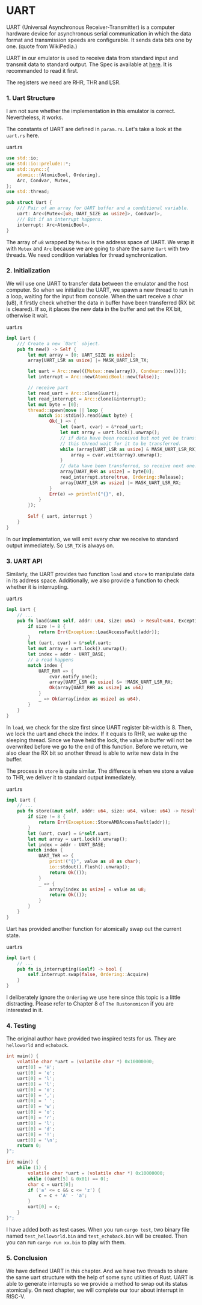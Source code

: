 # UART

UART (Universal Asynchronous Receiver-Transmitter) is a computer hardware device for asynchronous serial communication in which the data format and transmission speeds are configurable. It sends data bits one by one. (quote from WikiPedia.) 

UART in our emulator is used to receive data from standard input and transmit data to standard output. The Spec is available at [here](http://byterunner.com/16550.html). It is recommanded to read it first.

The registers we need are RHR, THR and LSR.

### 1. Uart Structure

I am not sure whether the implementation in this emulator is correct. Nevertheless, it works.

The constants of UART are defined in `param.rs`. Let's take a look at the `uart.rs` here.

<p class="filename">uart.rs</p>

```rs
use std::io;
use std::io::prelude::*;
use std::sync::{
    atomic::{AtomicBool, Ordering},
    Arc, Condvar, Mutex,
};
use std::thread;

pub struct Uart {
    /// Pair of an array for UART buffer and a conditional variable.
    uart: Arc<(Mutex<[u8; UART_SIZE as usize]>, Condvar)>,
    /// Bit if an interrupt happens.
    interrupt: Arc<AtomicBool>,
}
```

The array of `u8` wrapped by `Mutex` is the address space of UART. We wrap it with `Mutex` and `Arc` because we are going to share the same `Uart` with two threads. We need condition variables for thread synchronization.

### 2. Initialization

We will use one UART to transfer data between the emulator and the host computer. So when we initialize the UART, we spawn a new thread to run in a loop, waiting for the input from console. When the uart receive a char (u8), it firstly check whether the data in buffer have been transferred (RX bit is cleared). If so, it places the new data in the buffer and set the RX bit, otherwise it wait.

<p class="filename">uart.rs</p>

```rs
impl Uart {
    /// Create a new `Uart` object.
    pub fn new() -> Self {
        let mut array = [0; UART_SIZE as usize];
        array[UART_LSR as usize] |= MASK_UART_LSR_TX;

        let uart = Arc::new(((Mutex::new(array)), Condvar::new()));
        let interrupt = Arc::new(AtomicBool::new(false));

        // receive part
        let read_uart = Arc::clone(&uart);
        let read_interrupt = Arc::clone(&interrupt);
        let mut byte = [0];
        thread::spawn(move || loop {
            match io::stdin().read(&mut byte) {
                Ok(_) => {
                    let (uart, cvar) = &*read_uart;
                    let mut array = uart.lock().unwrap();
                    // if data have been received but not yet be transferred.
                    // this thread wait for it to be transferred.
                    while (array[UART_LSR as usize] & MASK_UART_LSR_RX) == 1 {
                        array = cvar.wait(array).unwrap();
                    }
                    // data have been transferred, so receive next one.
                    array[UART_RHR as usize] = byte[0];
                    read_interrupt.store(true, Ordering::Release);
                    array[UART_LSR as usize] |= MASK_UART_LSR_RX;
                }
                Err(e) => println!("{}", e),
            }
        });
        
        Self { uart, interrupt }
    }
}
```

In our implementation, we will emit every char we receive to standard output immediately. So `LSR_TX` is always on. 


### 3. UART API

Similarly, the UART provides two function `load` and `store` to manipulate data in its address space. Additionally, we also provide a function to check whether it is interrupting.

<p class="filename">uart.rs</p>

```rs
impl Uart {
    // ...
    pub fn load(&mut self, addr: u64, size: u64) -> Result<u64, Exception> {
        if size != 8 {
            return Err(Exception::LoadAccessFault(addr));
        }
        let (uart, cvar) = &*self.uart;
        let mut array = uart.lock().unwrap(); 
        let index = addr - UART_BASE;
        // a read happens
        match index {
            UART_RHR => {
                cvar.notify_one();
                array[UART_LSR as usize] &= !MASK_UART_LSR_RX;
                Ok(array[UART_RHR as usize] as u64)
            }
            _ => Ok(array[index as usize] as u64),
        } 
    }
}
```

In `load`, we check for the size first since UART register bit-width is 8. Then, we lock the uart and check the index. If it equals to RHR, we wake up the sleeping thread. Since we have held the lock, the value in buffer will not be overwrited before we go to the end of this function. Before we return, we also clear the RX bit so another thread is able to write new data in the buffer.

The process in `store` is quite similar. The differece is when we store a value to THR, we deliver it to standard output immediately.

<p class="filename">uart.rs</p>

```rs
impl Uart {
    // ...
    pub fn store(&mut self, addr: u64, size: u64, value: u64) -> Result<(), Exception> {
        if size != 8 {
            return Err(Exception::StoreAMOAccessFault(addr));
        }
        let (uart, cvar) = &*self.uart;
        let mut array = uart.lock().unwrap();
        let index = addr - UART_BASE;
        match index {
            UART_THR => {
                print!("{}", value as u8 as char);
                io::stdout().flush().unwrap();
                return Ok(());
            }
            _ => {
                array[index as usize] = value as u8;
                return Ok(());
            }
        }
    }
}
```

Uart has provided another function for atomically swap out the current state.

<p class="filename">uart.rs</p>

```rs
impl Uart {
    // ...
    pub fn is_interrupting(&self) -> bool {
        self.interrupt.swap(false, Ordering::Acquire)
    }
}
```

I deliberately ignore the `Ordering` we use here since this topic is a little distracting. Please refer to Chapter 8 of `The Rustonomicon` if you are interested in it.


### 4. Testing

The original author have provided two inspired tests for us. They are `helloworld` and `echoback`.

```c
int main() {
    volatile char *uart = (volatile char *) 0x10000000;
    uart[0] = 'H';
    uart[0] = 'e';
    uart[0] = 'l';
    uart[0] = 'l';
    uart[0] = 'o';
    uart[0] = ',';
    uart[0] = ' ';
    uart[0] = 'w';
    uart[0] = 'o';
    uart[0] = 'r';
    uart[0] = 'l';
    uart[0] = 'd';
    uart[0] = '!';
    uart[0] = '\n';
    return 0;
}";
```

```c
int main() {
    while (1) {
        volatile char *uart = (volatile char *) 0x10000000;
        while ((uart[5] & 0x01) == 0);
        char c = uart[0];
        if ('a' <= c && c <= 'z') {
            c = c + 'A' - 'a';
        }
        uart[0] = c;
    }
}";
```

I have added both as test cases. When you run `cargo test`, two binary file named `test_helloworld.bin` and `test_echoback.bin` will be created. Then you can run `cargo run xx.bin` to play with them.


### 5. Conclusion

We have defined UART in this chapter. And we have two threads to share the same uart structure with the help of some sync utilities of Rust. UART is able to generate interrupts so we provide a method to swap out its status atomically. On next chapter, we will complete our tour about interrupt in RISC-V.